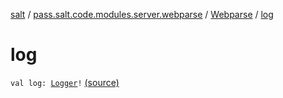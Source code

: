 [salt](../../index.md) / [pass.salt.code.modules.server.webparse](../index.md) / [Webparse](index.md) / [log](./log.md)

# log

`val log: `[`Logger`](https://docs.oracle.com/javase/6/docs/api/java/util/logging/Logger.html)`!` [(source)](https://github.com/kurbaniec-tgm/salt/tree/master/code/modules/server/webparse/Webparse.kt#L39)